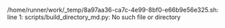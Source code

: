 /home/runner/work/_temp/8a97aa36-ca7c-4e99-8bf0-e66b9e56e325.sh: line 1: scripts/build_directory_md.py: No such file or directory
